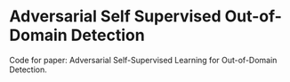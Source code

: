 # Adversarial Self Supervised Out-of-Domain Detection
Code for paper: Adversarial Self-Supervised Learning for Out-of-Domain Detection.
